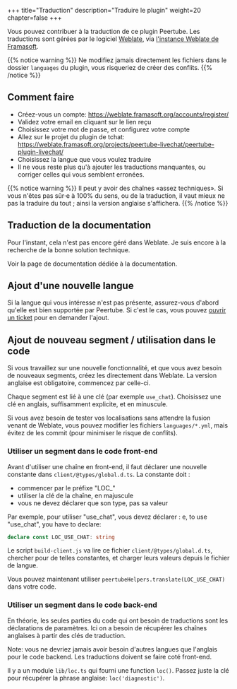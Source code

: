 +++
title="Traduction"
description="Traduire le plugin"
weight=20
chapter=false
+++

Vous pouvez contribuer à la traduction de ce plugin Peertube.
Les traductions sont gérées par le logiciel [Weblate](https://weblate.org/),
via [l'instance Weblate de Framasoft](https://weblate.framasoft.org/).

{{% notice warning %}}
Ne modifiez jamais directement les fichiers dans le dossier `languages` du plugin,
vous risqueriez de créer des conflits.
{{% /notice %}}

## Comment faire

* Créez-vous un compte: https://weblate.framasoft.org/accounts/register/
* Validez votre email en cliquant sur le lien reçu
* Choisissez votre mot de passe, et configurez votre compte
* Allez sur le projet du plugin de tchat: https://weblate.framasoft.org/projects/peertube-livechat/peertube-plugin-livechat/
* Choisissez la langue que vous voulez traduire
* Il ne vous reste plus qu'à ajouter les traductions manquantes, ou corriger celles qui vous semblent erronées.

{{% notice warning %}}
Il peut y avoir des chaînes «assez techniques».
Si vous n'êtes pas sûr⋅e à 100% du sens, ou de la traduction,
il vaut mieux ne pas la traduire du tout ;
ainsi la version anglaise s'affichera.
{{% /notice %}}

## Traduction de la documentation

Pour l'instant, cela n'est pas encore géré dans Weblate. Je suis encore à la recherche de la bonne
solution technique.

Voir la page de documentation dédiée à la documentation.

## Ajout d'une nouvelle langue

Si la langue qui vous intéresse n'est pas présente, assurez-vous d'abord qu'elle est bien supportée par Peertube.
Si c'est le cas, vous pouvez [ouvrir un ticket](https://github.com/JohnXLivingston/peertube-plugin-livechat/issues)
pour en demander l'ajout.

## Ajout de nouveau segment / utilisation dans le code

Si vous travaillez sur une nouvelle fonctionnalité, et que vous avez besoin de nouveaux segments,
créez les directement dans Weblate.
La version anglaise est obligatoire, commencez par celle-ci.

Chaque segment est lié à une clé (par exemple `use_chat`).
Choisissez une clé en anglais, suffisamment explicite, et en minuscule.

Si vous avez besoin de tester vos localisations sans attendre la fusion venant de Weblate,
vous pouvez modifier les fichiers `languages/*.yml`, mais évitez de les commit
(pour minimiser le risque de conflits).

### Utiliser un segment dans le code front-end

Avant d'utiliser une chaîne en front-end, il faut déclarer une nouvelle constante dans `client/@types/global.d.ts`.
La constante doit :

* commencer par le préfixe "LOC_"
* utiliser la clé de la chaîne, en majuscule
* vous ne devez déclarer que son type, pas sa valeur

Par exemple, pour utiliser "use_chat", vous devez déclarer :
e, to use "use_chat", you have to declare:

```typescript
declare const LOC_USE_CHAT: string
```

Le script `build-client.js` va lire ce fichier `client/@types/global.d.ts`, chercher pour de telles constantes, et charger leurs valeurs depuis le fichier de langue.

Vous pouvez maintenant utiliser `peertubeHelpers.translate(LOC_USE_CHAT)` dans votre code.

### Utiliser un segment dans le code back-end

En théorie, les seules parties du code qui ont besoin de traductions sont les déclarations de paramètres.
Ici on a besoin de récupérer les chaînes anglaises à partir des clés de traduction.

Note: vous ne devriez jamais avoir besoin d'autres langues que l'anglais pour le code backend.
Les traductions doivent se faire coté front-end.

Il y a un module `lib/loc.ts` qui fourni une function `loc()`.
Passez juste la clé pour récupérer la phrase anglaise: `loc('diagnostic')`.
